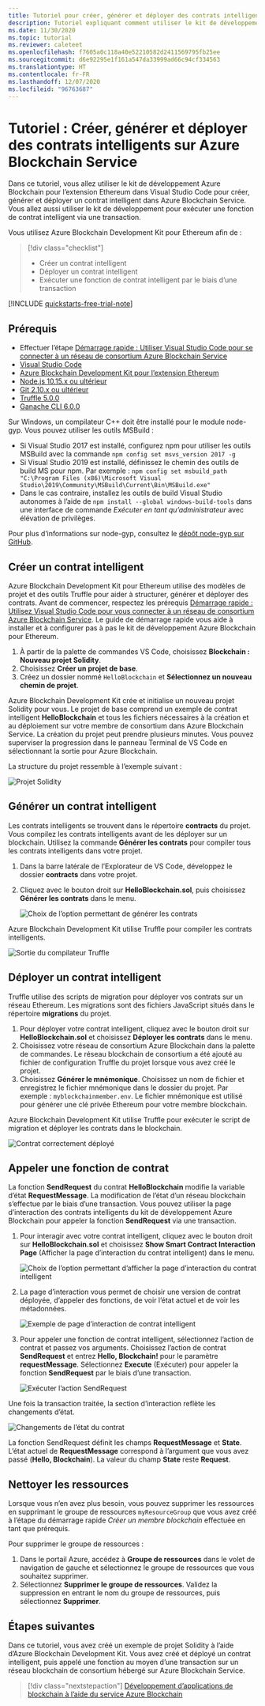 ```yaml
---
title: Tutoriel pour créer, générer et déployer des contrats intelligents - Azure Blockchain Service
description: Tutoriel expliquant comment utiliser le kit de développement Azure Blockchain pour l’extension Ethereum dans Visual Studio Code pour créer, générer et déployer un contrat intelligent dans Azure Blockchain Service.
ms.date: 11/30/2020
ms.topic: tutorial
ms.reviewer: caleteet
ms.openlocfilehash: f7605a0c118a40e52210582d2411569795fb25ee
ms.sourcegitcommit: d6e92295e1f161a547da33999ad66c94cf334563
ms.translationtype: HT
ms.contentlocale: fr-FR
ms.lasthandoff: 12/07/2020
ms.locfileid: "96763687"
---
```

# <a name="tutorial-create-build-and-deploy-smart-contracts-on-azure-blockchain-service"></a>Tutoriel : Créer, générer et déployer des contrats intelligents sur Azure Blockchain Service

Dans ce tutoriel, vous allez utiliser le kit de développement Azure Blockchain pour l’extension Ethereum dans Visual Studio Code pour créer, générer et déployer un contrat intelligent dans Azure Blockchain Service. Vous allez aussi utiliser le kit de développement pour exécuter une fonction de contrat intelligent via une transaction.

Vous utilisez Azure Blockchain Development Kit pour Ethereum afin de :

> [!div class="checklist"]
> * Créer un contrat intelligent
> * Déployer un contrat intelligent
> * Exécuter une fonction de contrat intelligent par le biais d’une transaction

[!INCLUDE [quickstarts-free-trial-note](../../../includes/quickstarts-free-trial-note.md)]

## <a name="prerequisites"></a>Prérequis

* Effectuer l’étape [Démarrage rapide : Utiliser Visual Studio Code pour se connecter à un réseau de consortium Azure Blockchain Service](connect-vscode.md)
* [Visual Studio Code](https://code.visualstudio.com/Download)
* [Azure Blockchain Development Kit pour l’extension Ethereum](https://marketplace.visualstudio.com/items?itemName=AzBlockchain.azure-blockchain)
* [Node.js 10.15.x ou ultérieur](https://nodejs.org/download)
* [Git 2.10.x ou ultérieur](https://git-scm.com)
* [Truffle 5.0.0](https://www.trufflesuite.com/docs/truffle/getting-started/installation)
* [Ganache CLI 6.0.0](https://github.com/trufflesuite/ganache-cli)

Sur Windows, un compilateur C++ doit être installé pour le module node-gyp. Vous pouvez utiliser les outils MSBuild :

* Si Visual Studio 2017 est installé, configurez npm pour utiliser les outils MSBuild avec la commande `npm config set msvs_version 2017 -g`
* Si Visual Studio 2019 est installé, définissez le chemin des outils de build MS pour npm. Par exemple : `npm config set msbuild_path "C:\Program Files (x86)\Microsoft Visual Studio\2019\Community\MSBuild\Current\Bin\MSBuild.exe"`
* Dans le cas contraire, installez les outils de build Visual Studio autonomes à l’aide de `npm install --global windows-build-tools` dans une interface de commande *Exécuter en tant qu’administrateur* avec élévation de privilèges.

Pour plus d’informations sur node-gyp, consultez le [dépôt node-gyp sur GitHub](https://github.com/nodejs/node-gyp).

## <a name="create-a-smart-contract"></a>Créer un contrat intelligent

Azure Blockchain Development Kit pour Ethereum utilise des modèles de projet et des outils Truffle pour aider à structurer, générer et déployer des contrats. Avant de commencer, respectez les prérequis [Démarrage rapide : Utilisez Visual Studio Code pour vous connecter à un réseau de consortium Azure Blockchain Service](connect-vscode.md). Le guide de démarrage rapide vous aide à installer et à configurer pas à pas le kit de développement Azure Blockchain pour Ethereum.

1. À partir de la palette de commandes VS Code, choisissez **Blockchain : Nouveau projet Solidity**.
1. Choisissez **Créer un projet de base**.
1. Créez un dossier nommé `HelloBlockchain` et **Sélectionnez un nouveau chemin de projet**.

Azure Blockchain Development Kit crée et initialise un nouveau projet Solidity pour vous. Le projet de base comprend un exemple de contrat intelligent **HelloBlockchain** et tous les fichiers nécessaires à la création et au déploiement sur votre membre de consortium dans Azure Blockchain Service. La création du projet peut prendre plusieurs minutes. Vous pouvez superviser la progression dans le panneau Terminal de VS Code en sélectionnant la sortie pour Azure Blockchain.

La structure du projet ressemble à l’exemple suivant :

   ![Projet Solidity](./media/send-transaction/solidity-project.png)

## <a name="build-a-smart-contract"></a>Générer un contrat intelligent

Les contrats intelligents se trouvent dans le répertoire **contracts** du projet. Vous compilez les contrats intelligents avant de les déployer sur un blockchain. Utilisez la commande **Générer les contrats** pour compiler tous les contrats intelligents dans votre projet.

1. Dans la barre latérale de l’Explorateur de VS Code, développez le dossier **contracts** dans votre projet.
1. Cliquez avec le bouton droit sur **HelloBlockchain.sol**, puis choisissez **Générer les contrats** dans le menu.

    ![Choix de l’option permettant de générer les contrats ](./media/send-transaction/build-contracts.png)

Azure Blockchain Development Kit utilise Truffle pour compiler les contrats intelligents.

![Sortie du compilateur Truffle](./media/send-transaction/compile-output.png)

## <a name="deploy-a-smart-contract"></a>Déployer un contrat intelligent

Truffle utilise des scripts de migration pour déployer vos contrats sur un réseau Ethereum. Les migrations sont des fichiers JavaScript situés dans le répertoire **migrations** du projet.

1. Pour déployer votre contrat intelligent, cliquez avec le bouton droit sur **HelloBlockchain.sol** et choisissez **Déployer les contrats** dans le menu.
1. Choisissez votre réseau de consortium Azure Blockchain dans la palette de commandes. Le réseau blockchain de consortium a été ajouté au fichier de configuration Truffle du projet lorsque vous avez créé le projet.
1. Choisissez **Générer le mnémonique**. Choisissez un nom de fichier et enregistrez le fichier mnémonique dans le dossier du projet. Par exemple : `myblockchainmember.env`. Le fichier mnémonique est utilisé pour générer une clé privée Ethereum pour votre membre blockchain.

Azure Blockchain Development Kit utilise Truffle pour exécuter le script de migration et déployer les contrats dans le blockchain.

![Contrat correctement déployé](./media/send-transaction/deploy-contract.png)

## <a name="call-a-contract-function"></a>Appeler une fonction de contrat

La fonction **SendRequest** du contrat **HelloBlockchain** modifie la variable d’état **RequestMessage**. La modification de l’état d’un réseau blockchain s’effectue par le biais d’une transaction. Vous pouvez utiliser la page d’interaction des contrats intelligents du kit de développement Azure Blockchain pour appeler la fonction **SendRequest** via une transaction.

1. Pour interagir avec votre contrat intelligent, cliquez avec le bouton droit sur **HelloBlockchain.sol** et choisissez **Show Smart Contract Interaction Page** (Afficher la page d’interaction du contrat intelligent) dans le menu.

    ![Choix de l’option permettant d’afficher la page d’interaction du contrat intelligent](./media/send-transaction/contract-interaction.png)

1. La page d’interaction vous permet de choisir une version de contrat déployée, d’appeler des fonctions, de voir l’état actuel et de voir les métadonnées.

    ![Exemple de page d’interaction de contrat intelligent](./media/send-transaction/interaction-page.png)

1. Pour appeler une fonction de contrat intelligent, sélectionnez l’action de contrat et passez vos arguments. Choisissez l’action de contrat **SendRequest** et entrez **Hello, Blockchain!** pour le paramètre **requestMessage**. Sélectionnez **Execute** (Exécuter) pour appeler la fonction **SendRequest** par le biais d’une transaction.

    ![Exécuter l’action SendRequest](./media/send-transaction/sendrequest-action.png)

Une fois la transaction traitée, la section d’interaction reflète les changements d’état.

![Changements de l’état du contrat](./media/send-transaction/contract-state.png)

La fonction SendRequest définit les champs **RequestMessage** et **State**. L’état actuel de **RequestMessage** correspond à l’argument que vous avez passé (**Hello, Blockchain**). La valeur du champ **State** reste **Request**.

## <a name="clean-up-resources"></a>Nettoyer les ressources

Lorsque vous n’en avez plus besoin, vous pouvez supprimer les ressources en supprimant le groupe de ressources `myResourceGroup` que vous avez créé à l’étape du démarrage rapide *Créer un membre blockchain* effectuée en tant que prérequis.

Pour supprimer le groupe de ressources :

1. Dans le portail Azure, accédez à **Groupe de ressources** dans le volet de navigation de gauche et sélectionnez le groupe de ressources que vous souhaitez supprimer.
1. Sélectionnez **Supprimer le groupe de ressources**. Validez la suppression en entrant le nom du groupe de ressources, puis sélectionnez **Supprimer**.

## <a name="next-steps"></a>Étapes suivantes

Dans ce tutoriel, vous avez créé un exemple de projet Solidity à l’aide d’Azure Blockchain Development Kit. Vous avez créé et déployé un contrat intelligent, puis appelé une fonction au moyen d’une transaction sur un réseau blockchain de consortium hébergé sur Azure Blockchain Service.

> [!div class="nextstepaction"]
> [Développement d’applications de blockchain à l’aide du service Azure Blockchain](develop.md)
